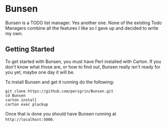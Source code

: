 # Bunsen

Bunsen is a TODO list manager. Yes another one. None of the existing Todo Managers combine all the features I like so I gave up and decided to write my own.


## Getting Started

To get started with Bunsen, you must have Perl installed with Carton. If you don't know what those are, or how to find out, Bunsen really isn't ready for you yet, maybe one day it will be.

To install Bunsen and get it running do the following:

    git clone https://github.com/perigrin/Bunsen.git
    cd Bunsen
    carton install
    carton exec plackup

Once that is done you should have Bunsen running at `http://localhost:5000`.
